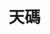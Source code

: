 # 天碼

<script setup>
import Search from '@/search/FetchSearch.vue'
</script>

<div class="tianma">
<Search chaifenUrl="/chaifen-tianma.csv" zigenUrl="/zigen-tianma.csv" :supplement="false" />
</div>
